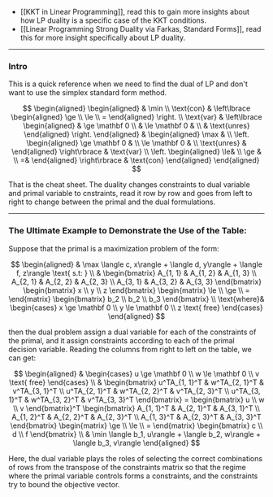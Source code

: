 - [[KKT in Linear Programming]], read this to gain more insights about how LP duality is a specific case of the KKT conditions. 
- [[Linear Programming Strong Duality via Farkas, Standard Forms]], read this for more insight specifically about LP duality. 

---
### **Intro**

This is a quick reference when we need to find the dual of LP and don't want to use the simplex standard form method. 


$$
\begin{aligned}
    \begin{aligned}
        & \min 
        \\
        \text{con} & \left\lbrace
            \begin{aligned}
                \ge 
                \\
                \le
                \\
                =
            \end{aligned}
        \right.
        \\
        \text{var} & \left\lbrace
            \begin{aligned}
                & \ge \mathbf 0 
                \\
                & \le \mathbf 0 &
                \\
                & \text{unres} 
            \end{aligned}
        \right.
    \end{aligned}
    & 
    \begin{aligned}
        \max &
        \\
        \left.
            \begin{aligned}
                \ge \mathbf 0 & 
                \\
                \le \mathbf 0 & 
                \\
                \text{unres} & 
            \end{aligned}
        \right\rbrace
        &
        \text{var}
        \\
        \left.
            \begin{aligned}
                \le& 
                \\ 
                \ge &
                \\ 
                =& 
            \end{aligned}
        \right\rbrace
        &
        \text{con}
    \end{aligned}
\end{aligned}
$$

That is the cheat sheet. The duality changes constraints to dual variable and primal variable to cnstraints, read it row by row and goes from left to right to change between the primal and the dual formulations. 

---
### **The Ultimate Example to Demonstrate the Use of the Table:** 

Suppose that the primal is a maximization problem of the form: 

$$
\begin{aligned}
    & \max \langle c, x\rangle + \langle d, y\rangle + \langle f, z\rangle \text{ s.t: }
    \\
    & 
    \begin{bmatrix}
        A_{1, 1} & A_{1, 2} & A_{1, 3}
        \\
        A_{2, 1} & A_{2, 2} & A_{2, 3}
        \\
        A_{3, 1} & A_{3, 2} & A_{3, 3}
    \end{bmatrix}
    \begin{bmatrix}
        x \\ y \\ z
    \end{bmatrix}
    \begin{matrix}
        \le \\ \ge \\ =
    \end{matrix}
    \begin{bmatrix}
        b_2 \\ b_2 \\ b_3
    \end{bmatrix}
    \\
    \text{where}& \begin{cases}
        x \ge \mathbf 0 \\ y \le \mathbf 0 \\ z \text{ free}
    \end{cases}
\end{aligned}
$$

then the dual problem assign a dual variable for each of the constraints of the primal, and it assign constraints according to each of the primal decision variable. Reading the columns from right to left on the table, we can get: 

$$
\begin{aligned}
    & \begin{cases}
        u \ge \mathbf 0 
        \\
        w \le \mathbf 0
        \\
        v  \text{ free}
    \end{cases}
    \\
    &
    \begin{bmatrix}
        u^TA_{1, 1}^T & w^TA_{2, 1}^T & v^TA_{3, 1}^T
        \\
        u^TA_{2, 1}^T & w^TA_{2, 2}^T & v^TA_{2, 3}^T
        \\
        u^TA_{3, 1}^T & w^TA_{3, 2}^T & v^TA_{3, 3}^T
    \end{bmatrix}
    =
    \begin{bmatrix}
        u \\ w \\ v
    \end{bmatrix}^T
    \begin{bmatrix}
        A_{1, 1}^T & A_{2, 1}^T & A_{3, 1}^T
        \\
        A_{1, 2}^T & A_{2, 2}^T & A_{2, 3}^T
        \\
        A_{1, 3}^T & A_{2, 3}^T & A_{3, 3}^T
    \end{bmatrix}
    \begin{matrix}
        \ge \\ \le  \\  = 
    \end{matrix}
    \begin{bmatrix}
        c \\ d \\ f
    \end{bmatrix}
    \\
    &
    \min
    \langle b_1, u\rangle + \langle b_2, w\rangle + \langle b_3, v\rangle
\end{aligned}
$$

Here, the dual variable plays the roles of selecting the correct combinations of rows from the transpose of the constraints matrix so that the regime where the primal variable controls forms a constraints, and the constraints try to bound the objective vector. 


